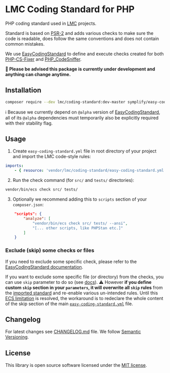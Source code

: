 # LMC Coding Standard for PHP

PHP coding standard used in [LMC](https://www.lmc.eu/en/) projects.

Standard is based on [PSR-2](https://www.php-fig.org/psr/psr-2/) and adds various checks to make sure the code is readable,
does follow the same conventions and does not contain common mistakes.

We use [EasyCodingStandard] to define and execute checks created for both [PHP-CS-Fixer] and [PHP_CodeSniffer].

**🚧 Please be advised this package is currently under development and anything can change anytime.**

## Installation

```bash
composer require --dev lmc/coding-standard:dev-master symplify/easy-coding-standard:^4.0@alpha symplify/coding-standard:^4.0@alpha symplify/package-builder:^4.0@alpha symplify/token-runner:^4.0@alpha symplify/better-reflection-docblock:^4.0@alpha
```

ℹ️ Because we currently depend on `@alpha` version of [EasyCodingStandard], all of its `@alpha` dependencies must temporarily
also be explicitly required with their stability flag.

## Usage

1. Create `easy-coding-standard.yml` file in root directory of your project and import the LMC code-style rules:

```yaml
imports:
    - { resource: 'vendor/lmc/coding-standard/easy-coding-standard.yml' }
```

2. Run the check command (for `src/` and `tests/` directories):

```bash
vendor/bin/ecs check src/ tests/
```

3. Optionally we recommend adding this to `scripts` section of your `composer.json`:

```json
    "scripts": {
        "analyze": [
            "vendor/bin/ecs check src/ tests/ --ansi",
            "[... other scripts, like PHPStan etc.]"
        ]
    }
```

### Exclude (skip) some checks or files

If you need to exclude some specific check, please refer to the [EasyCodingStandard documentation](https://github.com/Symplify/EasyCodingStandard#exclude-checkers).

If you want to exclude some specific file (or directory) from the checks, you can use `skip` parameter to do so (see [docs](https://github.com/Symplify/EasyCodingStandard#ignore-what-you-cant-fix)).
⚠️ However **if you define custom `skip` section in your `parameters`, it will overwrite all `skip` rules** from the [imported standard][easy-coding-standard.yml]
and re-enable various un-intended rules. Until this [ECS limitation](https://github.com/Symplify/Symplify/pull/697#issuecomment-373915457)
is resolved, the workaround is to redeclare the whole content of the skip section of the main [`easy-coding-standard.yml`][easy-coding-standard.yml] file.

## Changelog
For latest changes see [CHANGELOG.md](CHANGELOG.md) file. We follow [Semantic Versioning](http://semver.org/).

## License
This library is open source software licensed under the [MIT license](LICENCE.md).

[PHP-CS-Fixer]: https://github.com/FriendsOfPHP/PHP-CS-Fixer
[PHP_CodeSniffer]: https://github.com/squizlabs/PHP_CodeSniffer
[EasyCodingStandard]: https://github.com/Symplify/EasyCodingStandard
[easy-coding-standard.yml]: https://github.com/lmc-eu/php-coding-standard/blob/master/easy-coding-standard.yml
